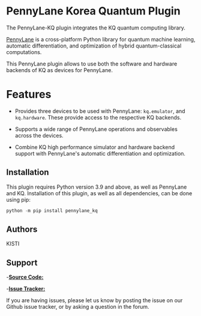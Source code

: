 # PennyLane Korea Quantum Plugin

The PennyLane-KQ plugin integrates the KQ quantum computing library.

[PennyLane](https://pennylane.readthedocs.io) is a cross-platform Python library for quantum machine learning, automatic differentiation, and optimization of hybrid quantum-classical computations.

This PennyLane plugin allows to use both the software and hardware backends of KQ as devices for PennyLane.

# Features

- Provides three devices to be used with PennyLane: `kq.emulator`, and `kq.hardware`. These provide access to the respective KQ backends.

- Supports a wide range of PennyLane operations and observables across the devices.

- Combine KQ high performance simulator and hardware backend support with PennyLane's automatic differentiation and optimization.

## Installation

This plugin requires Python version 3.9 and above, as well as PennyLane and KQ. Installation of this plugin, as well as all dependencies, can be done using pip:

```python
python -m pip install pennylane_kq
```

## Authors

KISTI

## Support

-[**Source Code:**](https://github.com/inojeon/pennylane-kq)

-[**Issue Tracker:**](https://github.com/inojeon/pennylane-kq/issues)

If you are having issues, please let us know by posting the issue on our Github issue tracker, or
by asking a question in the forum.
